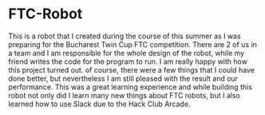 # FTC-Robot
This is a robot that I created during the course of this summer as I was preparing for the Bucharest Twin Cup FTC competition.
There are 2 of us in a team and I am responsible for the whole design of the robot, while my friend writes the code for the program to run.
I am really happy with how this project turned out. of course, there were a few things that I could have done better, but nevertheless I am still pleased with the result and our performance.
This was a great learning experience and while building this robot not only did I learn many new things about FTC robots, but I also learned how to use Slack due to the Hack Club Arcade.
